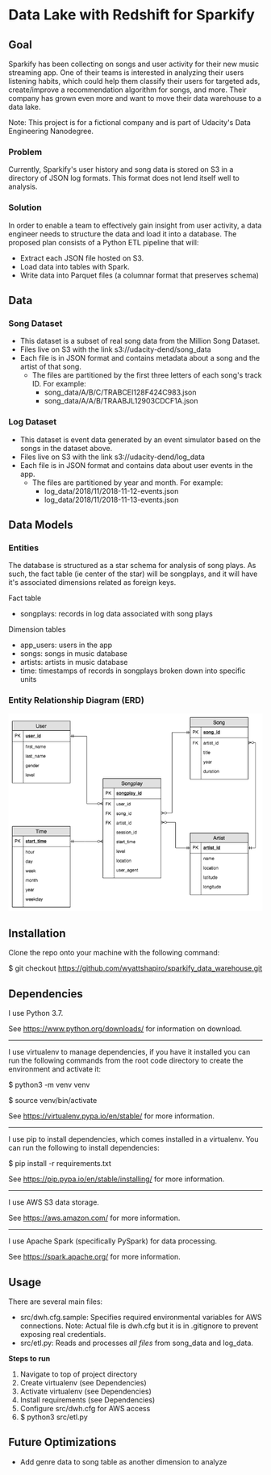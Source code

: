 # Data Lake with Redshift for Sparkify

## Goal

Sparkify has been collecting on songs and user activity for their new music streaming app. One of their teams is interested in analyzing their users listening habits, which could help them classify their users for targeted ads, create/improve a recommendation algorithm for songs, and more. Their company has grown even more and want to move their data warehouse to a data lake.

Note: This project is for a fictional company and is part of Udacity's Data Engineering Nanodegree.

### Problem

Currently, Sparkify's user history and song data is stored on S3 in a directory of JSON log formats.
This format does not lend itself well to analysis.


### Solution

In order to enable a team to effectively gain insight from user activity, a data engineer needs to structure the data and load it into a database. The proposed plan consists of a Python ETL pipeline that will:

- Extract each JSON file hosted on S3.
- Load data into tables with Spark.
- Write data into Parquet files (a columnar format that preserves schema)


## Data

### Song Dataset

- This dataset is a subset of real song data from the Million Song Dataset.
- Files live on S3 with the link s3://udacity-dend/song_data
- Each file is in JSON format and contains metadata about a song and the artist of that song.
  - The files are partitioned by the first three letters of each song's track ID. For example:
    - song_data/A/B/C/TRABCEI128F424C983.json
    - song_data/A/A/B/TRAABJL12903CDCF1A.json

### Log Dataset

- This dataset is event data generated by an event simulator based on the songs in the dataset above.
- Files live on S3 with the link s3://udacity-dend/log_data
- Each file is in JSON format and contains data about user events in the app.
  - The files are partitioned by year and month. For example:
    - log_data/2018/11/2018-11-12-events.json
    - log_data/2018/11/2018-11-13-events.json


## Data Models

### Entities

The database is structured as a star schema for analysis of song plays. As such, the fact table (ie center of the star) will be songplays, and it will have it's associated dimensions related as foreign keys.

Fact table
- songplays: records in log data associated with song plays

Dimension tables
- app_users: users in the app
- songs: songs in music database
- artists: artists in music database
- time: timestamps of records in songplays broken down into specific units

### Entity Relationship Diagram (ERD)

![Alt text](sparkify_ERD.png?raw=true "Sparkify ERD")


## Installation

Clone the repo onto your machine with the following command:

$ git checkout https://github.com/wyattshapiro/sparkify_data_warehouse.git


## Dependencies

I use Python 3.7.

See https://www.python.org/downloads/ for information on download.

----

I use virtualenv to manage dependencies, if you have it installed you can run
the following commands from the root code directory to create the environment and
activate it:

$ python3 -m venv venv

$ source venv/bin/activate

See https://virtualenv.pypa.io/en/stable/ for more information.

----

I use pip to install dependencies, which comes installed in a virtualenv.
You can run the following to install dependencies:

$ pip install -r requirements.txt

See https://pip.pypa.io/en/stable/installing/ for more information.

----

I use AWS S3 data storage.

See https://aws.amazon.com/ for more information.

----

I use Apache Spark (specifically PySpark) for data processing.

See https://spark.apache.org/ for more information.


## Usage

There are several main files:

- src/dwh.cfg.sample: Specifies required environmental variables for AWS connections. Note: Actual file is dwh.cfg but it is in .gitignore to prevent exposing real credentials.
- src/etl.py: Reads and processes *all files* from song_data and log_data.

**Steps to run**
1. Navigate to top of project directory
2. Create virtualenv (see Dependencies)
3. Activate virtualenv (see Dependencies)
4. Install requirements (see Dependencies)
5. Configure src/dwh.cfg for AWS access
6. $ python3 src/etl.py


## Future Optimizations

- Add genre data to song table as another dimension to analyze
